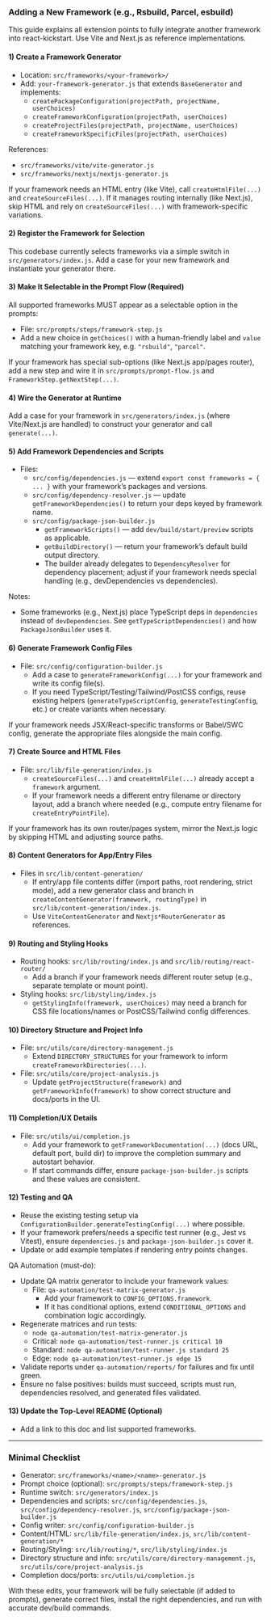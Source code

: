 ### Adding a New Framework (e.g., Rsbuild, Parcel, esbuild)

This guide explains all extension points to fully integrate another framework into react-kickstart. Use Vite and Next.js as reference implementations.

#### 1) Create a Framework Generator

- Location: `src/frameworks/<your-framework>/`
- Add: `your-framework-generator.js` that extends `BaseGenerator` and implements:
  - `createPackageConfiguration(projectPath, projectName, userChoices)`
  - `createFrameworkConfiguration(projectPath, userChoices)`
  - `createProjectFiles(projectPath, projectName, userChoices)`
  - `createFrameworkSpecificFiles(projectPath, userChoices)`

References:

- `src/frameworks/vite/vite-generator.js`
- `src/frameworks/nextjs/nextjs-generator.js`

If your framework needs an HTML entry (like Vite), call `createHtmlFile(...)` and `createSourceFiles(...)`. If it manages routing internally (like Next.js), skip HTML and rely on `createSourceFiles(...)` with framework-specific variations.

#### 2) Register the Framework for Selection

This codebase currently selects frameworks via a simple switch in `src/generators/index.js`. Add a case for your new framework and instantiate your generator there.

#### 3) Make It Selectable in the Prompt Flow (Required)

All supported frameworks MUST appear as a selectable option in the prompts:

- File: `src/prompts/steps/framework-step.js`
- Add a new choice in `getChoices()` with a human-friendly label and `value` matching your framework key, e.g. `"rsbuild"`, `"parcel"`.

If your framework has special sub-options (like Next.js app/pages router), add a new step and wire it in `src/prompts/prompt-flow.js` and `FrameworkStep.getNextStep(...)`.

#### 4) Wire the Generator at Runtime

Add a case for your framework in `src/generators/index.js` (where Vite/Next.js are handled) to construct your generator and call `generate(...)`.

#### 5) Add Framework Dependencies and Scripts

- Files:
  - `src/config/dependencies.js` — extend `export const frameworks = { ... }` with your framework’s packages and versions.
  - `src/config/dependency-resolver.js` — update `getFrameworkDependencies()` to return your deps keyed by framework name.
  - `src/config/package-json-builder.js`
    - `getFrameworkScripts()` — add `dev/build/start/preview` scripts as applicable.
    - `getBuildDirectory()` — return your framework’s default build output directory.
    - The builder already delegates to `DependencyResolver` for dependency placement; adjust if your framework needs special handling (e.g., devDependencies vs dependencies).

Notes:

- Some frameworks (e.g., Next.js) place TypeScript deps in `dependencies` instead of `devDependencies`. See `getTypeScriptDependencies()` and how `PackageJsonBuilder` uses it.

#### 6) Generate Framework Config Files

- File: `src/config/configuration-builder.js`
  - Add a case to `generateFrameworkConfig(...)` for your framework and write its config file(s).
  - If you need TypeScript/Testing/Tailwind/PostCSS configs, reuse existing helpers (`generateTypeScriptConfig`, `generateTestingConfig`, etc.) or create variants when necessary.

If your framework needs JSX/React-specific transforms or Babel/SWC config, generate the appropriate files alongside the main config.

#### 7) Create Source and HTML Files

- File: `src/lib/file-generation/index.js`
  - `createSourceFiles(...)` and `createHtmlFile(...)` already accept a `framework` argument.
  - If your framework needs a different entry filename or directory layout, add a branch where needed (e.g., compute entry filename for `createEntryPointFile`).

If your framework has its own router/pages system, mirror the Next.js logic by skipping HTML and adjusting source paths.

#### 8) Content Generators for App/Entry Files

- Files in `src/lib/content-generation/`
  - If entry/app file contents differ (import paths, root rendering, strict mode), add a new generator class and branch in `createContentGenerator(framework, routingType)` in `src/lib/content-generation/index.js`.
  - Use `ViteContentGenerator` and `Nextjs*RouterGenerator` as references.

#### 9) Routing and Styling Hooks

- Routing hooks: `src/lib/routing/index.js` and `src/lib/routing/react-router/`
  - Add a branch if your framework needs different router setup (e.g., separate template or mount point).
- Styling hooks: `src/lib/styling/index.js`
  - `getStylingInfo(framework, userChoices)` may need a branch for CSS file locations/names or PostCSS/Tailwind config differences.

#### 10) Directory Structure and Project Info

- File: `src/utils/core/directory-management.js`
  - Extend `DIRECTORY_STRUCTURES` for your framework to inform `createFrameworkDirectories(...)`.
- File: `src/utils/core/project-analysis.js`
  - Update `getProjectStructure(framework)` and `getFrameworkInfo(framework)` to show correct structure and docs/ports in the UI.

#### 11) Completion/UX Details

- File: `src/utils/ui/completion.js`
  - Add your framework to `getFrameworkDocumentation(...)` (docs URL, default port, build dir) to improve the completion summary and autostart behavior.
  - If start commands differ, ensure `package-json-builder.js` scripts and these values are consistent.

#### 12) Testing and QA

- Reuse the existing testing setup via `ConfigurationBuilder.generateTestingConfig(...)` where possible.
- If your framework prefers/needs a specific test runner (e.g., Jest vs Vitest), ensure `dependencies.js` and `package-json-builder.js` cover it.
- Update or add example templates if rendering entry points changes.

QA Automation (must-do):

- Update QA matrix generator to include your framework values:
  - File: `qa-automation/test-matrix-generator.js`
    - Add your framework to `CONFIG_OPTIONS.framework`.
    - If it has conditional options, extend `CONDITIONAL_OPTIONS` and combination logic accordingly.
- Regenerate matrices and run tests:
  - `node qa-automation/test-matrix-generator.js`
  - Critical: `node qa-automation/test-runner.js critical 10`
  - Standard: `node qa-automation/test-runner.js standard 25`
  - Edge: `node qa-automation/test-runner.js edge 15`
- Validate reports under `qa-automation/reports/` for failures and fix until green.
- Ensure no false positives: builds must succeed, scripts must run, dependencies resolved, and generated files validated.

#### 13) Update the Top-Level README (Optional)

- Add a link to this doc and list supported frameworks.

---

### Minimal Checklist

- Generator: `src/frameworks/<name>/<name>-generator.js`
- Prompt choice (optional): `src/prompts/steps/framework-step.js`
- Runtime switch: `src/generators/index.js`
- Dependencies and scripts: `src/config/dependencies.js`, `src/config/dependency-resolver.js`, `src/config/package-json-builder.js`
- Config writer: `src/config/configuration-builder.js`
- Content/HTML: `src/lib/file-generation/index.js`, `src/lib/content-generation/*`
- Routing/Styling: `src/lib/routing/*`, `src/lib/styling/index.js`
- Directory structure and info: `src/utils/core/directory-management.js`, `src/utils/core/project-analysis.js`
- Completion docs/ports: `src/utils/ui/completion.js`

With these edits, your framework will be fully selectable (if added to prompts), generate correct files, install the right dependencies, and run with accurate dev/build commands.
